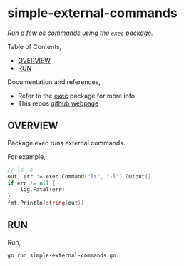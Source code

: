 # simple-external-commands

_Run a few os commands using the `exec` package._

Table of Contents,

* [OVERVIEW](https://github.com/JeffDeCola/my-go-examples/tree/master/interact-os/simple-os-interactions#overview)
* [RUN](https://github.com/JeffDeCola/my-go-examples/tree/master/interact-os/simple-os-interactions#run)

Documentation and references,

* Refer to the
  [exec](https://pkg.go.dev/exec)
  package for more info
* This repos [github webpage](https://jeffdecola.github.io/my-go-examples/)

## OVERVIEW

Package exec runs external commands.

For example,

```go
// ls -s
out, err := exec.Command("ls", "-l").Output()
if err != nil {
    log.Fatal(err)
}
fmt.Println(string(out))
```

## RUN

Run,

```bash
go run simple-external-commands.go
```
